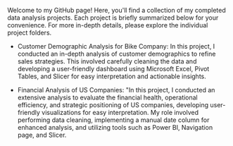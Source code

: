 Welcome to my GitHub page! Here, you'll find a collection of my completed data analysis projects. Each project is briefly summarized below for your convenience. For more in-depth details, please explore the individual project folders.

* Customer Demographic Analysis for Bike Company: In this project, I conducted an in-depth analysis of customer demographics to refine sales strategies. This involved carefully cleaning the data and developing a user-friendly dashboard using Microsoft Excel, Pivot Tables, and Slicer for easy interpretation and actionable insights.

* Financial Analysis of US Companies: "In this project, I conducted an extensive analysis to evaluate the financial health, operational efficiency, and strategic positioning of  US companies, developing user-friendly visualizations for easy interpretation. My role involved performing data cleaning, implementing a manual date column for enhanced analysis, and utilizing tools such as Power BI, Navigation page, and Slicer.